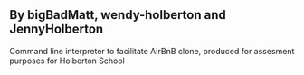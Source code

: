 <h1></h1>
<h2>By bigBadMatt, wendy-holberton and JennyHolberton</h2>
Command line interpreter to facilitate AirBnB clone, produced for assesment purposes for Holberton School
